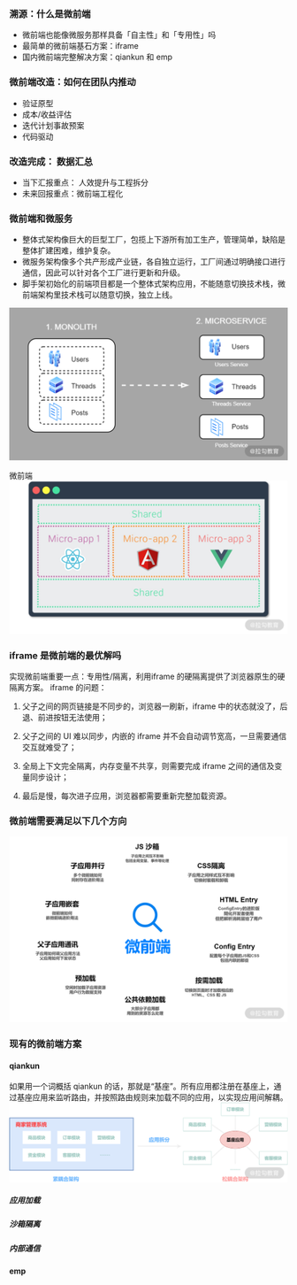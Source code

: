 ### 溯源：什么是微前端
+ 微前端也能像微服务那样具备「自主性」和「专用性」吗
+ 最简单的微前端基石方案：iframe
+ 国内微前端完整解决方案：qiankun 和 emp
### 微前端改造：如何在团队内推动
+ 验证原型
+ 成本/收益评估
+ 迭代计划事故预案
+ 代码驱动
### 改造完成： 数据汇总
+ 当下汇报重点： 人效提升与工程拆分
+ 未来回报重点：微前端工程化
### 微前端和微服务
+ 整体式架构像巨大的巨型工厂，包揽上下游所有加工生产，管理简单，缺陷是整体扩建困难，维护复杂。
+ 微服务架构像多个共产形成产业链，各自独立运行，工厂间通过明确接口进行通信，因此可以针对各个工厂进行更新和升级。
+ 脚手架初始化的前端项目都是一个整体式架构应用，不能随意切换技术栈，微前端架构里技术栈可以随意切换，独立上线。

![image](https://github.com/zhangcaiqian/algorithm-practice/blob/master/Assets/微服务.png)

微前端
![image](https://github.com/zhangcaiqian/algorithm-practice/blob/master/Assets/微前端.png)

### iframe 是微前端的最优解吗
实现微前端重要一点：专用性/隔离，利用iframe 的硬隔离提供了浏览器原生的硬隔离方案。
iframe 的问题：

1. 父子之间的网页链接是不同步的，浏览器一刷新，iframe 中的状态就没了，后退、前进按钮无法使用；

2. 父子之间的 UI 难以同步，内嵌的 iframe 并不会自动调节宽高，一旦需要通信交互就难受了；

3. 全局上下文完全隔离，内存变量不共享，则需要完成 iframe 之间的通信及变量同步设计；

4. 最后是慢，每次进子应用，浏览器都需要重新完整加载资源。

### 微前端需要满足以下几个方向
![image](https://github.com/zhangcaiqian/algorithm-practice/blob/master/Assets/微前端条件.png)

### 现有的微前端方案
#### qiankun
如果用一个词概括 qiankun 的话，那就是“基座”。所有应用都注册在基座上，通过基座应用来监听路由，并按照路由规则来加载不同的应用，以实现应用间解耦。
![image](https://github.com/zhangcaiqian/algorithm-practice/blob/master/Assets/qiankun.png)

##### 应用加载
##### 沙箱隔离
##### 内部通信
#### emp


